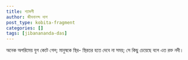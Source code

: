 ```yaml
---
title: শ্যামলী
author: জীবনানন্দ দাশ
post_type: kobita-fragment
categories: []
tags: [jibanananda-das]
---
```

অনেক অপরিমেয় যুগ কেটে গেল;
মানুষকে স্থির- স্থিরতর হতে দেবে না সময়;
সে কিছু চেয়েছে বলে এত রক্ত নদী।